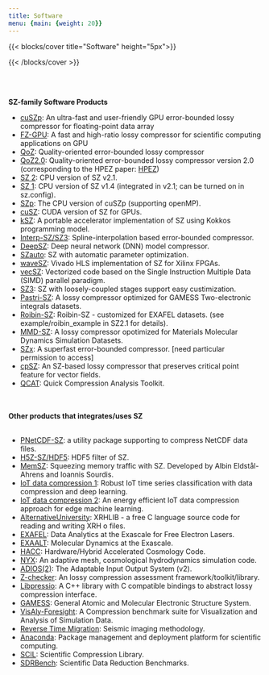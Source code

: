 ```yaml
---
title: Software
menu: {main: {weight: 20}}
---
```


{{< blocks/cover title="Software" height="5px">}}

{{< /blocks/cover >}}

<br />
<br />
<p>
<text style="font-weight:bold;">SZ-family Software Products</text>
<ul>
<li>
<a href="https://github.com/szcompressor/cuSZp">cuSZp</a>: An ultra-fast and user-friendly GPU error-bounded lossy compressor for floating-point data array
</li>
<li>
<a href="https://github.com/szcompressor/FZ-GPU">FZ-GPU</a>: A fast and high-ratio lossy compressor for scientific computing applications on GPU
</li>
<li>
<a href="https://github.com/szcompressor/QoZ">QoZ</a>: Quality-oriented error-bounded lossy compressor
</li>
<li>
<a href="https://github.com/szcompressor/QoZ/tree/2.0">QoZ2.0</a>: Quality-oriented error-bounded lossy compressor version 2.0 (corresponding to the HPEZ paper: <a href="https://dl.acm.org/doi/10.1145/3639259">HPEZ</a>)
</li>
<li>
<a href="https://github.com/szcompressor/SZ">SZ 2</a>: CPU version of SZ v2.1.
</li>
<li>
<a href="https://github.com/szcompressor/SZ">SZ 1</a>: CPU version of SZ v1.4 (integrated in v2.1; can be turned on in sz.config).
</li>
<li>
<a href="https://github.com/szcompressor/szp">SZp</a>: The CPU version of cuSZp (supporting openMP).
</li>
<li>
<a href="https://github.com/szcompressor/cuSZ">cuSZ</a>: CUDA version of SZ for GPUs.
</li>
<li>
<a href="https://github.com/szcompressor/kokkosSZ">kSZ</a>: A portable accelerator implementation of SZ using Kokkos programming model.
</li>
<li>
<a href="https://github.com/szcompressor/SZ3">Interp-SZ/SZ3</a>: Spline-interpolation based error-bounded compressor.
</li>
<li>
<a href="https://github.com/szcompressor/DeepSZ">DeepSZ</a>: Deep neural network (DNN) model compressor.
</li>
<li>
<a href="https://github.com/szcompressor/SZauto">SZauto</a>: SZ with automatic parameter optimization.
</li>
<li>
<a href="https://github.com/szcompressor/SZ_HLS">waveSZ</a>: Vivado HLS implementation of SZ for Xilinx FPGAs.
</li>
<li>
<a href="https://github.com/szcompressor/vecSZ">vecSZ</a>: Vectorized code based on the Single Instruction Multiple Data (SIMD) parallel paradigm.
</li>
<li>
<a href="https://github.com/szcompressor/SZ3">SZ3</a>: SZ with loosely-coupled stages support easy custimization.
</li>
<li>
<a href="https://github.com/szcompressor/SZ">Pastri-SZ</a>: A lossy compressor optimized for GAMESS Two-electronic integrals datasets.
</li>
<li>
<a href="https://github.com/szcompressor/SZ">Roibin-SZ</a>: Roibin-SZ - customized for EXAFEL datasets. (see example/roibin_example in SZ2.1 for details).
</li>
<li>
<a href="https://github.com/szcompressor/MMD-SZ">MMD-SZ</a>: A lossy compressor opotimized for Materials Molecular Dynamics Simulation Datasets.
</li>
<li>
<a href="https://github.com/szcompressor/SZx">SZx</a>: A superfast error-bounded compressor. [need particular permission to access]
</li>
<li>
<a href="https://github.com/szcompressor/cpSZ">cpSZ</a>: An SZ-based lossy compressor that preserves critical point feature for vector fields.
</li>
<li>
<a href="https://github.com/szcompressor/qcat">QCAT</a>: Quick Compression Analysis Toolkit.
</li>
</ul>
<br />
<br />
<text style="font-weight:bold;">Other products that integrates/uses SZ</text>
<ul>
<br />
<li>
<a href="https://github.com/Parallel-NetCDF/PnetCDF-SZ">PNetCDF-SZ</a>: a utility package supporting to compress NetCDF data files.
</li>
<li>
<a href="https://github.com/disheng222/H5Z-SZ">H5Z-SZ/HDF5</a>: HDF5 filter of SZ.
</li>
<li>
<a href="https://dl.acm.org/doi/pdf/10.1145/3424668">MemSZ</a>: Squeezing memory traffic with SZ. Developed by Albin Eldstål-Ahrens and Ioannis Sourdis.
</li>
<li>
<a href="https://www.sciencedirect.com/science/article/abs/pii/S0925231220302939">IoT data compression 1</a>: Robust IoT time series classification with data compression and deep learning.
</li>
<li>
<a href="https://www.sciencedirect.com/science/article/pii/S0167739X18331716">IoT data compression 2</a>: An energy efficient IoT data compression approach for edge machine learning.
</li>
<li>
<a href="https://alternativeuniversity.net/compsci/raster/stor/xrhlib/">AlternativeUniversity</a>: XRHLIB - a free C language source code for reading and writing XRH o files.
</li>
<li>
<a href="https://www.exascaleproject.org/research-project/exafel/exafel/">EXAFEL</a>: Data Analytics at the Exascale for Free Electron Lasers.
</li>
<li>
<a href="https://www.exascaleproject.org/research-project/exaalt/exaalt/">EXAALT</a>: Molecular Dynamics at the Exascale.
</li>
<li>
<a href="https://cpac.hep.anl.gov/projects/hacc/">HACC</a>: Hardware/Hybrid Accelerated Cosmology Code.
</li>
<li>
<a href="https://amrex-astro.github.io/Nyx/">NYX</a>: An adaptive mesh, cosmological hydrodynamics simulation code.
</li>
<li>
<a href="https://github.com/ornladios/ADIOS2">ADIOS(2)</a>: The Adaptable Input Output System (v2).
</li>
<li>
<a href="https://github.com/CODARcode/Z-checker">Z-checker</a>: An lossy compression assessment framework/toolkit/library.
</li>
<li>
<a href="https://github.com/CODARcode/libpressio">Libpressio</a>: A C++ library with C compatible bindings to abstract lossy compression interface.
</li>
<li>
<a href="https://www.msg.chem.iastate.edu/GAMESS/">GAMESS</a>: General Atomic and Molecular Electronic Structure System.
</li>
<li>
<a href="https://github.com/lanl/VizAly-Foresight">VisAly-Foresight</a>: A Compression benchmark suite for Visualization and Analysis of Simulation Data.
</li>
<li>
<a href="https://wiki.seg.org/wiki/Reverse_time_migration">Reverse Time Migration</a>: Seismic imaging methodology.
</li>
<li>
<a href="https://anaconda.org/williamfgc/sz">Anaconda</a>: Package management and deployment platform for scientific computing.
</li>
<li>
<a href="https://github.com/JulianKunkel/scil">SCIL</a>: Scientific Compression Library.
</li>
<li>
<a href="https://sdrbench.github.io/">SDRBench</a>: Scientific Data Reduction Benchmarks.
</li>
</ul>
</p>
